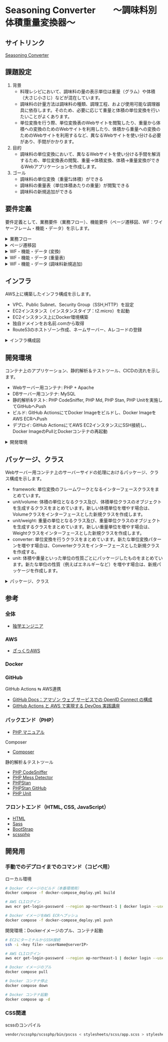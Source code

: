 # **Seasoning Converter　　〜調味料別体積重量変換器〜**
## サイトリンク
[Seasoning Converter](http://pantuman.com/)

## 課題設定
1. 背景
    * 料理レシピにおいて、調味料の量の表示単位は重量（グラム）や体積（大さじ小さじ）などが混在しています。
    * 調味料の計量方法は調味料の種類、調理工程、および使用可能な調理器具に依存します。そのため、必要に応じて重量と体積の単位変換を行いたいことがよくあります。
    * 単位変換を行う際、単位変換表のWebサイトを閲覧したり、重量から体積への変換のためのWebサイトを利用したり、体積から重量への変換のためのWebサイトを利用するなど、異なるWebサイトを使い分ける必要があり、手間がかかります。
3. 目的
    * 調味料の単位変換において、異なるWebサイトを使い分ける手間を解消するため、単位変換表の閲覧、重量→体積変換、体積→重量変換ができるWebアプリケーションを作成します。
4. ゴール
    * 調味料の単位変換（重量⇆体積）ができる
    * 調味料の重量表（単位体積あたりの重量）が閲覧できる
    * 調味料の新規追加ができる
## 要件定義
要件定義として、業務要件（業務フロー）、機能要件（ページ遷移図、WF：ワイヤーフレーム・機能・データ）を示します。
<details>
<summary>業務フロー</summary>

![業務フロー](https://github.com/pantuman116/seasoning-converter/assets/80459750/8112c873-659b-4709-b918-46ad7710503a)
</details>

<details>
<summary>ページ遷移図</summary>
   
![ページ遷移図](https://github.com/pantuman116/seasoning-converter/assets/80459750/dfd5ec42-d843-4c01-9347-06bcb97ab93a)
</details>

<details>
<summary>WF・機能・データ (変換)</summary>

![WF・機能・データ (変換)](https://github.com/pantuman116/seasoning-converter/assets/80459750/b62df2be-f836-47b6-af90-170b641abdc3)
</details>

<details>
<summary>WF・機能・データ (重量表)</summary>

![WF・機能・データ (重量表) ](https://github.com/pantuman116/seasoning-converter/assets/80459750/b1b1ee52-f216-49a5-ae6c-c381b5f3e004)
</details>

<details>
<summary>WF・機能・データ (調味料新規追加)</summary>

![WF・機能・データ (調味料新規追加) ](https://github.com/pantuman116/seasoning-converter/assets/80459750/b0aafbaa-760e-43ed-8af6-b49e72efad2b)
</details>

## インフラ
AWS上に構築したインフラ構成を示します。
* VPC、Public Subnet、Security Group（SSH,HTTP）を設定
* EC2インスタンス（インスタンスタイプ：t2.micro）を起動
* EC2インスタンス上にDocker環境構築
* 独自ドメインをお名前.comから取得
* Route53のホストゾーン作成、ネームサーバー、Aレコードの登録
<details>
<summary>インフラ構成図</summary>

![インフラ構築 ](https://github.com/pantuman116/seasoning-converter/assets/80459750/8264de92-7aef-40e2-abe2-b1923585ca66)
</details>

## 開発環境
コンテナ上のアプリケーション、静的解析＆テストツール、CICDの流れを示します。
* Webサーバー用コンテナ: PHP + Apache
* DBサーバー用コンテナ: MySQL
* 静的解析&テスト: PHP CodeSniffer, PHP Md, PHP Stan, PHP Unitを実施してGitHubへPush
* ビルド: GitHub ActionsにてDocker Imageをビルドし、Docker ImageをAWS ECRへPush
* デプロイ: GitHub ActionsにてAWS EC2インスタンスにSSH接続し、Docker ImageのPullとDockerコンテナの再起動

<details>
<summary>開発環境</summary>

![開発環境](https://github.com/pantuman116/seasoning-converter/assets/80459750/1fca5c49-ea19-4fac-85a7-cc986a6b7a8c)
</details>

## パッケージ、クラス
Webサーバー用コンテナ上のサーバーサイドの処理におけるパッケージ、クラス構成を示します。
* framework: 単位変換のフレームワークとなるインターフェースクラスをまとめています。
* unit/volume: 体積の単位となるクラス及び、体積単位クラスのオブジェクトを生成するクラスをまとめています。新しい体積単位を増やす場合は、Volumeクラスをインターフェースとした新規クラスを作成します。
* unit/weight: 重量の単位となるクラス及び、重量単位クラスのオブジェクトを生成するクラスをまとめています。新しい重量単位を増やす場合は、Weightクラスをインターフェースとした新規クラスを作成します。
* converter: 単位変換を行うクラスをまとめています。新たな単位変換パターンを増やす場合は、Converterクラスをインターフェースとした新規クラスを作成する。
* unit: 体積や重量といった単位の性質ごとにパッケージしたものをまとめています。新たな単位の性質（例えばエネルギーなど）を増やす場合は、新規パッケージを作成します。
<details>
<summary>パッケージ、クラス</summary>
   
![パッケージ、クラス構成](https://github.com/pantuman116/seasoning-converter/assets/80459750/de148c2f-df84-43cd-9044-00e21dd9ab61)
</details>

## 参考
### 全体
* [独学エンジニア](https://dokugaku-engineer.com/)

### AWS

* [ざっくりAWS](https://aws-rough.cc/ec2/)

### Docker

### GitHub

GitHub Actions ⇆ AWS連携
* [GitHub Docs：アマゾン ウェブ サービスでの OpenID Connect の構成](https://docs.github.com/ja/actions/deployment/security-hardening-your-deployments/configuring-openid-connect-in-amazon-web-services)
* [GitHub Actions と AWS で実現する DevOps 実践講座](https://www.udemy.com/course/devops-gha-aws-infra/?utm_source=adwords&utm_medium=udemyads&utm_campaign=LongTail_la.JA_cc.JP&utm_content=deal4584&utm_term=_._ag_107181210924_._ad_452531407122_._kw__._de_c_._dm__._pl__._ti_dsa-930814701079_._li_1009216_._pd__._&matchtype=&gclid=CjwKCAjw9-6oBhBaEiwAHv1QvMzwY5DP2t-pFfH0P3Eeyg5dOxsyngJdHNXi_9Nm2hSgDfSyph4RmxoCP5oQAvD_BwE)

### バックエンド（PHP）

* [PHP マニュアル](https://www.php.net/manual/ja/index.php)

Composer
* [Composer](https://getcomposer.org/)

静的解析＆テストツール
* [PHP CodeSniffer](https://github.com/squizlabs/PHP_CodeSniffer)
* [PHP Mess Detector](https://phpmd.org/)
* [PHPStan](https://phpstan.org/)
* [PHPStan GitHub](https://github.com/phpstan/phpstan)
* [PHP Unit](https://phpunit.de/index.html)

### フロントエンド（HTML, CSS, JavaScript）
* [HTML](https://developer.mozilla.org/ja/docs/Web/HTML)
* [Sass](https://sass-lang.com/)
* [BootStrap](https://getbootstrap.jp/docs/4.5/getting-started/introduction/)
* [scssphp](https://scssphp.github.io/scssphp/)


## 開発用
### 手動でのデプロイまでのコマンド（コピペ用）
ローカル環境
```bash
# Docker イメージのビルド（本番環境用）
docker compose -f docker-compose_deploy.yml build

# AWS CLIログイン
aws ecr get-login-password --region ap-northeast-1 | docker login --username AWS --password-stdin 970168658714.dkr.ecr.ap-northeast-1.amazonaws.com

# Docker イメージをAWS ECRへプッシュ
docker compose -f docker-compose_deploy.yml push
```
開発環境：Dockerイメージのプル、コンテナ起動
```bash
# EC2にターミナルからSSH接続
ssh -i <key file> <userName@serverIP>

# AWS CLIログイン
aws ecr get-login-password --region ap-northeast-1 | docker login --username AWS --password-stdin 970168658714.dkr.ecr.ap-northeast-1.amazonaws.com

# Docker イメージのプル
docker compose pull

# Docker コンテナ停止
docker compose down

# Docker コンテナ起動
docker compose up -d
```
### CSS関連
scssのコンパイル
```bash
vendor/scssphp/scssphp/bin/pscss < stylesheets/scss/app.scss > stylesheets/css/app.css
```
